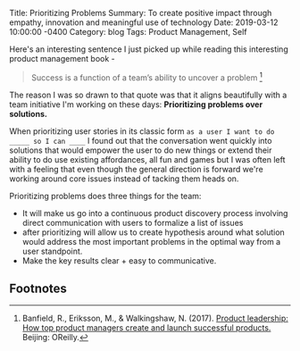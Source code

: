 Title:  Prioritizing Problems
Summary: To create positive impact through empathy, innovation and meaningful use of technology
Date:   2019-03-12 10:00:00 -0400
Category: blog
Tags: Product Management, Self


Here's an interesting sentence I just picked up while reading this interesting product management book -
>Success is a function of a team’s ability to uncover a problem [^1]

The reason I was so drawn to that quote was that it aligns beautifully with a team initiative I'm working on these days: **Prioritizing problems over solutions.**

When prioritizing user stories in its classic form `as a user I want to do _____ so I can ____` I found out that the conversation went quickly into solutions that would empower the user to do new things or extend their ability to do use existing affordances, all fun and games but I was often left with a feeling that even though the general direction is forward we're working around core issues instead of tacking them heads on.

Prioritizing problems does three things for the team:
* It will make us go into a continuous product discovery process involving direct communication with users to formalize a list of issues
* after prioritizing will allow us to create hypothesis around what solution would address the most important problems in the optimal way from a user standpoint.
* Make the key results clear + easy to communicative.

## Footnotes
[^1]: Banfield, R., Eriksson, M., & Walkingshaw, N. (2017). [Product leadership: How top product managers create and launch successful products.](https://www.amazon.com/Product-Leadership-Managers-Products-Successful/dp/1491960604/ref=tmm_pap_swatch_0?_encoding=UTF8&qid=&sr=) Beijing: OReilly.
